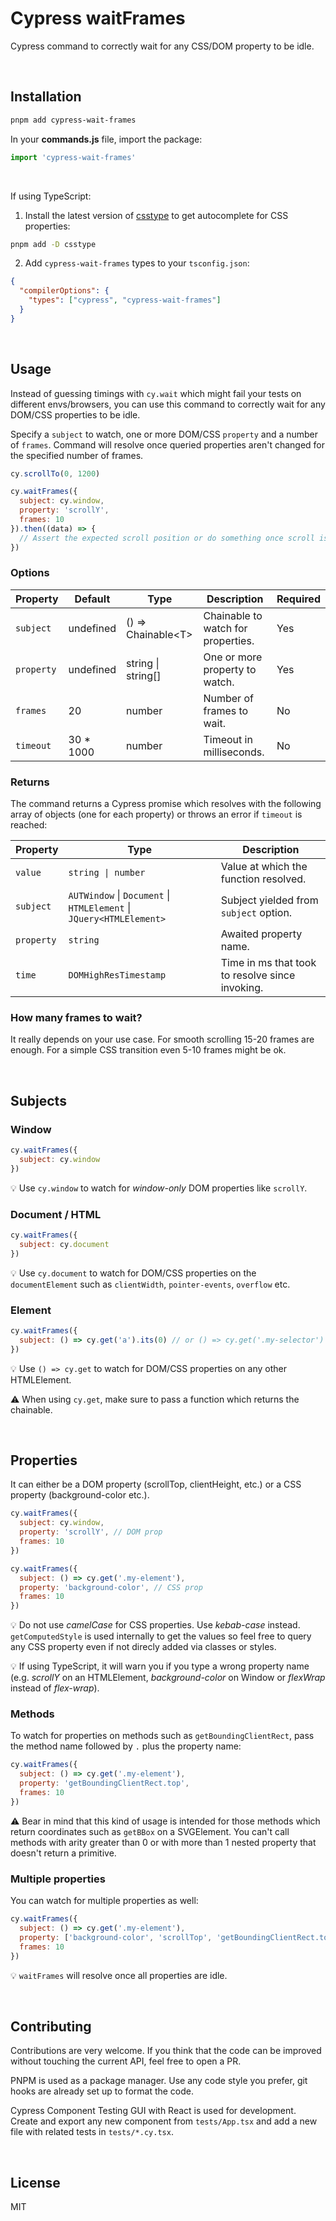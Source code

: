 # Cypress waitFrames

Cypress command to correctly wait for any CSS/DOM property to be idle.

<br />

## Installation

```bash
pnpm add cypress-wait-frames
```

In your **commands.js** file, import the package:

```js
import 'cypress-wait-frames'
```

<br />

If using TypeScript:

1. Install the latest version of [csstype](https://www.npmjs.com/package/csstype) to get autocomplete for CSS properties:

```bash
pnpm add -D csstype
```

2. Add `cypress-wait-frames` types to your `tsconfig.json`:

```json
{
  "compilerOptions": {
    "types": ["cypress", "cypress-wait-frames"]
  }
}
```

<br />

## Usage

Instead of guessing timings with `cy.wait` which might fail your tests on different envs/browsers, you can use this command to correctly wait for any DOM/CSS properties to be idle.

Specify a `subject` to watch, one or more DOM/CSS `property` and a number of `frames`. Command will resolve once queried properties aren't changed for the specified number of frames.

```js
cy.scrollTo(0, 1200)

cy.waitFrames({
  subject: cy.window,
  property: 'scrollY',
  frames: 10
}).then((data) => {
  // Assert the expected scroll position or do something once scroll is idle
})
```

### Options

| Property   | Default    | Type                | Description                        | Required |
| ---------- | ---------- | ------------------- | ---------------------------------- | -------- |
| `subject`  | undefined  | () => Chainable\<T> | Chainable to watch for properties. | Yes      |
| `property` | undefined  | string \| string[]  | One or more property to watch.     | Yes      |
| `frames`   | 20         | number              | Number of frames to wait.          | No       |
| `timeout`  | 30 \* 1000 | number              | Timeout in milliseconds.           | No       |

### Returns

The command returns a Cypress promise which resolves with the following array of objects (one for each property) or throws an error if `timeout` is reached:

| Property   | Type                                                                | Description                                     |
| ---------- | ------------------------------------------------------------------- | ----------------------------------------------- |
| `value`    | `string \| number`                                                  | Value at which the function resolved.           |
| `subject`  | `AUTWindow` \| `Document` \| `HTMLElement` \| `JQuery<HTMLElement>` | Subject yielded from `subject` option.          |
| `property` | `string`                                                            | Awaited property name.                          |
| `time`     | `DOMHighResTimestamp`                                               | Time in ms that took to resolve since invoking. |

### How many frames to wait?

It really depends on your use case. For smooth scrolling 15-20 frames are enough. For a simple CSS transition even 5-10 frames might be ok.

<br />

## Subjects

### Window

```js
cy.waitFrames({
  subject: cy.window
})
```

:bulb: Use `cy.window` to watch for _window-only_ DOM properties like `scrollY`.

### Document / HTML

```js
cy.waitFrames({
  subject: cy.document
})
```

:bulb: Use `cy.document` to watch for DOM/CSS properties on the `documentElement` such as `clientWidth`, `pointer-events`, `overflow` etc.

### Element

```js
cy.waitFrames({
  subject: () => cy.get('a').its(0) // or () => cy.get('.my-selector')
})
```

:bulb: Use `() => cy.get` to watch for DOM/CSS properties on any other HTMLElement.

:warning: When using `cy.get`, make sure to pass a function which returns the chainable.

<br />

## Properties

It can either be a DOM property (scrollTop, clientHeight, etc.) or a CSS property (background-color etc.).

```js
cy.waitFrames({
  subject: cy.window,
  property: 'scrollY', // DOM prop
  frames: 10
})
```

```js
cy.waitFrames({
  subject: () => cy.get('.my-element'),
  property: 'background-color', // CSS prop
  frames: 10
})
```

:bulb: Do not use _camelCase_ for CSS properties. Use _kebab-case_ instead. `getComputedStyle` is used internally to get the values so feel free to query any CSS property even if not direcly added via classes or styles.

:bulb: If using TypeScript, it will warn you if you type a wrong property name (e.g. _scrollY_ on an HTMLElement, _background-color_ on Window or _flexWrap_ instead of _flex-wrap_).

### Methods

To watch for properties on methods such as `getBoundingClientRect`, pass the method name followed by `.` plus the property name:

```js
cy.waitFrames({
  subject: () => cy.get('.my-element'),
  property: 'getBoundingClientRect.top',
  frames: 10
})
```

:warning: Bear in mind that this kind of usage is intended for those methods which return coordinates such as `getBBox` on a SVGElement. You can't call methods with arity greater than 0 or with more than 1 nested property that doesn't return a primitive.

### Multiple properties

You can watch for multiple properties as well:

```js
cy.waitFrames({
  subject: () => cy.get('.my-element'),
  property: ['background-color', 'scrollTop', 'getBoundingClientRect.top'],
  frames: 10
})
```

:bulb: `waitFrames` will resolve once all properties are idle.

<br />

## Contributing

Contributions are very welcome. If you think that the code can be improved without touching the current API, feel free to open a PR.

PNPM is used as a package manager. Use any code style you prefer, git hooks are already set up to format the code.

Cypress Component Testing GUI with React is used for development. Create and export any new component from `tests/App.tsx` and add a new file with related tests in `tests/*.cy.tsx`.

<br />

## License

MIT
